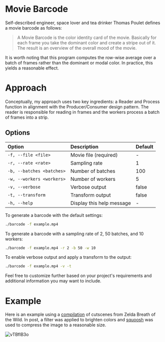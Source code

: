 # Movie Barcode
Self-described engineer, space lover and tea drinker Thomas Poulet defines a movie barcode as follows:

> A Movie Barcode is the color identity card of the movie. Basically for each frame you take the dominant color and create a stripe out of it. The result is an overview of the overall mood of the movie.

It is worth noting that this program computes the row-wise average over a batch of frames rather than the dominant or modal color. In practice, this yields a reasonable effect.

# Approach
Conceptually, my approach uses two key ingredients: a Reader and Process function in alignment with the Producer/Consumer design pattern. The reader is responsible for reading in frames and the workers process a batch of frames into a strip.

## Options

| Option                     | Description                       | Default |
|:---------------------------|:----------------------------------|:--------|
| `-f, --file <file>`        | Movie file (required)             | -       |
| `-r, --rate <rate>`        | Sampling rate                     | 1       |
| `-b, --batches <batches>`  | Number of batches                 | 100     |
| `-w, --workers <workers>`  | Number of workers                 | 5       |
| `-v, --verbose`            | Verbose output                    | false   |
| `-t, --transform`          | Transform output                  | false   |
| `-h, --help`               | Display this help message         | -       |

To generate a barcode with the default settings:

```sh
./barcode -f example.mp4
```

To generate a barcode with a sampling rate of 2, 50 batches, and 10 workers:

```sh
./barcode -f example.mp4 -r 2 -b 50 -w 10
```

To enable verbose output and apply a transform to the output:

```sh
./barcode -f example.mp4 -v -t
```

Feel free to customize further based on your project's requirements and additional information you may want to include.

# Example
Here is an example using a [compilation](https://youtu.be/rzNek4MfK5M?si=HRC4kT1_8PAQ-3Jv) of cutscenes from Zelda Breath of the Wild. In post, a filter was applied to brighten colors and [squoosh](https://squoosh.app/) was used to compress the image to a reasonable size.

![vTBflB3o](https://github.com/user-attachments/assets/2ed1a3d0-a1f4-4547-917b-cd8915a1a834)

